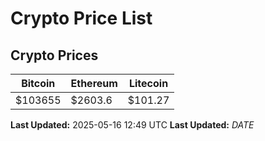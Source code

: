 # Crypto Price List

## Crypto Prices
| Bitcoin | Ethereum | Litecoin |
| ------- | -------- | -------- |
| $103655 | $2603.6 | $101.27 |
**Last Updated:** 2025-05-16 12:49 UTC
**Last Updated:** $DATE$
